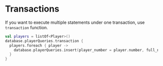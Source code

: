 # Transactions

If you want to execute multiple statements under one transaction, use `transaction` function. 

```kotlin
val players = listOf<Player>()
database.playerQueries.transaction {
  players.foreach { player ->
    database.playerQueries.insert(player_number = player.number, full_name = player.fullName)
  }
}
```
